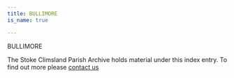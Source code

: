 ```yaml
---
title: BULLIMORE
is_name: true

---
```


BULLIMORE


The Stoke Climsland Parish Archive holds material under this index entry. To find out more please [contact us](/contact/)
